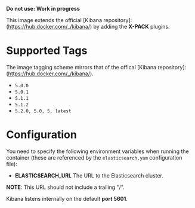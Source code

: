 **Do not use: Work in progress**

This image extends the official [Kibana repository]:(https://hub.docker.com/_/kibana/) by adding the **X-PACK** plugins.

# Supported Tags

The image tagging scheme mirrors that of the offical [Kibana repository]:(https://hub.docker.com/_/kibana/).

* `5.0.0 `
* `5.0.1`
* `5.1.1`
* `5.1.2`
* `5.2.0, 5.0, 5, latest`

# Configuration

You need to specify the following environment variables when running the container (these are referenced by the `elasticsearch.yam` configuration file):

* **ELASTICSEARCH_URL** The URL to the Elasticsearch cluster.

**NOTE**: This URL should not include a trailing "/".

Kibana listens internally on the default **port 5601**.
